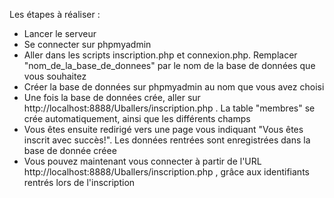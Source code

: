 Les étapes à réaliser : 

- Lancer le serveur 
- Se connecter sur phpmyadmin
- Aller dans les scripts inscription.php et connexion.php. Remplacer "nom_de_la_base_de_donnees" par le nom de la base de données que vous souhaitez
- Créer la base de données sur phpmyadmin au nom que vous avez choisi
- Une fois la base de données crée, aller sur http://localhost:8888/Uballers/inscription.php . La table "membres" se crée automatiquement, ainsi que les différents champs 
- Vous êtes ensuite redirigé vers une page vous indiquant "Vous êtes inscrit avec succès!". Les données rentrées sont enregistrées dans la base de donnée créee
- Vous pouvez maintenant vous connecter à partir de l'URL http://localhost:8888/Uballers/inscription.php , grâce aux identifiants rentrés lors de l'inscription









